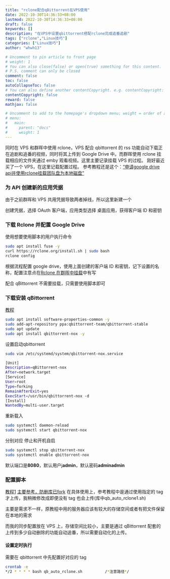 ```yaml
---
title: "rclone配合qBittorrent在VPS使用"
date: 2022-10-30T14:36:33+08:00
lastmod: 2022-10-30T14:36:33+08:00
draft: false
keywords: []
description: "在VPS中设置qbittorrent搭配rclone完成追番追剧"
tags: ["rclone","Linux技巧"]
categories: ["Linux技巧"]
author: "whwh13"

# Uncomment to pin article to front page
# weight: 1
# You can also close(false) or open(true) something for this content.
# P.S. comment can only be closed
comment: false
toc: false
autoCollapseToc: false
# You can also define another contentCopyright. e.g. contentCopyright: "This is another copyright."
contentCopyright: false
reward: false
mathjax: false

# Uncomment to add to the homepage's dropdown menu; weight = order of article
# menu:
#   main:
#     parent: "docs"
#     weight: 1
---
```

同时在 VPS 和群晖中使用 rclone，VPS 配合 qbittorrent 的 rss 功能自动下载正在追剧和追番的视频，同时将其上传到 Google Drive 中。而群晖使用 rclone 挂载相应的文件夹通过 emby 观看视频。这里主要记录挂载 VPS 的过程。
刚好最近买了一个 VPS，在这里记载配置过程。
参考教程还是这个：[“申请google drive api并使用rclone挂载团队盘为本地磁盘”](https://blog.csdn.net/diqiudq/article/details/126070602)
<!--more-->
### 为 API 创建新的应用凭据

由于之前群晖和 VPS 共用凭据导致两者掉线，所以这里新建一个

创建凭据，选择 OAuth 客户端，应用类型选择 桌面应用，获得客户端 ID 和密钥

### 下载 Rclone 并配置 Google Drive

使用想要使用脚本的用户执行命令

```sh
sudo apt install fuse -y
curl https://rclone.org/install.sh | sudo bash
rclone config
```

根据流程配置 google drive，使用上面创建的客户端 ID 和密钥，记下设置的名称，配置注意点在[Rclone 在群晖中挂载](https://blog.whwh13.tk/post/rclone_synology/)中有写

配合 qBittorrent 不需要挂载，只需要使用脚本即可

### 下载安装 qBittorrent

[教程](https://www.jianshu.com/p/c8e323ff1890)

```sh
sudo apt install software-properties-common -y
sudo add-apt-repository ppa:qbittorrent-team/qbittorrent-stable
sudo apt update
sudo apt install qbittorrent-nox -y
```

设置启动qbittorrent

```sh
sudo vim /etc/systemd/system/qbittorrent-nox.service
```

```sh
[Unit]
Description=qBittorrent-nox
After=network.target
[Service]
User=root
Type=forking
RemainAfterExit=yes
ExecStart=/usr/bin/qbittorrent-nox -d
[Install]
WantedBy=multi-user.target
```

重新载入

```sh
sudo systemctl daemon-reload
sudo systemctl start qbittorrent-nox
```

分别对应 停止和开机自启

```sh
sudo systemctl stop qbittorrent-nox
sudo systemctl enable qbittorrent-nox
```

默认端口是**8080**，默认用户j**admin**，默认密码**adminadmin**

### 配置脚本

[教程1](https://www.idcfq.com/632.html)
[主要参考，防删库已fork](https://github.com/whwh13/qb_rclone)
在具体使用上，参考教程中是通过使用指定的 tag 才上传，我稍微修改成即便没有 tag 也会上传(库中qb_auto_rclone1.sh)

主要是需求不一样，原教程中用的服务器应该有较大的存储空间或者有把文件保留在本地的需求

而我的同步配置放在 VPS 上，存储空间比较小，主要是通过 qBittorrent 配套的上传到多少自动删除的功能自动追番，所以需要自动化的上传。

#### 设置定时执行

需要在 qbittorrent 中先配置好对应的 tag

```sh
crontab -e
*/2 * * * * bash qb_auto_rclone.sh          /*注意路径*/
```

